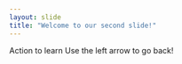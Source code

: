 ```yaml
---
layout: slide
title: "Welcome to our second slide!"
---
```

Action to learn
Use the left arrow to go back!
